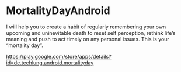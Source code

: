 # MortalityDayAndroid

I will help you to create a habit of regularly remembering your own upcoming and uninevitable death to reset self perception, rethink life’s meaning and push to act timely on any personal issues. This is your “mortality day”.

https://play.google.com/store/apps/details?id=de.techlung.android.mortalityday